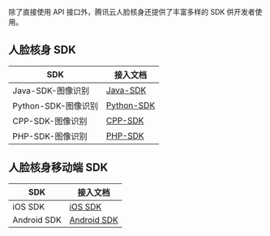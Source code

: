 除了直接使用 API 接口外，腾讯云人脸核身还提供了丰富多样的 SDK 供开发者使用。

## 人脸核身 SDK

| SDK             | 接入文档                                     |
| --------------- | ---------------------------------------- |
| Java-SDK-图像识别   | [Java-SDK](/document/product/641/12437) |
| Python-SDK-图像识别 | [Python-SDK](/document/product/641/12440) |
| CPP-SDK-图像识别    | [CPP-SDK](/document/product/641/12436) |
| PHP-SDK-图像识别    | [PHP-SDK](/document/product/641/12438) |

## 人脸核身移动端 SDK

| SDK         | 接入文档                                     |
| ----------- | ---------------------------------------- |
| iOS SDK     | [iOS SDK](/document/product/641/12442) |
| Android SDK | [Android SDK ](/document/product/641/12435) |